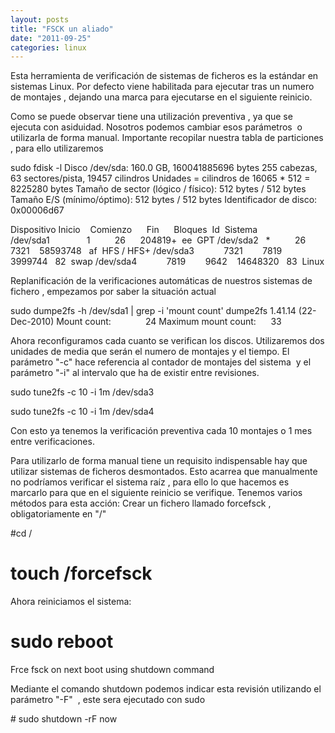 ```yaml
---
layout: posts
title: "FSCK un aliado"
date: "2011-09-25"
categories: linux
---
```


Esta herramienta de verificación de sistemas de ficheros es la estándar en sistemas Linux. Por defecto viene habilitada para ejecutar tras un numero de montajes , dejando una marca para ejecutarse en el siguiente reinicio.

Como se puede observar tiene una utilización preventiva , ya que se ejecuta con asiduidad. Nosotros podemos cambiar esos parámetros  o utilizarla de forma manual. Importante recopilar nuestra tabla de particiones , para ello utilizaremos

sudo fdisk -l
Disco /dev/sda: 160.0 GB, 160041885696 bytes
255 cabezas, 63 sectores/pista, 19457 cilindros
Unidades = cilindros de 16065 \* 512 = 8225280 bytes
Tamaño de sector (lógico / físico): 512 bytes / 512 bytes
Tamaño E/S (mínimo/óptimo): 512 bytes / 512 bytes
Identificador de disco: 0x00006d67

Dispositivo Inicio    Comienzo      Fin      Bloques  Id  Sistema
/dev/sda1               1          26      204819+  ee  GPT
/dev/sda2   \*          26        7321    58593748   af  HFS / HFS+
/dev/sda3            7321        7819     3999744   82  swap
/dev/sda4            7819        9642    14648320   83  Linux

Replanificación de la verificaciones automáticas de nuestros sistemas de fichero , empezamos por saber la situación actual

sudo dumpe2fs -h /dev/sda1 | grep -i 'mount count'
dumpe2fs 1.41.14 (22-Dec-2010)
Mount count:              24
Maximum mount count:      33

Ahora reconfiguramos cada cuanto se verifican los discos. Utilizaremos dos unidades de media que serán el numero de montajes y el tiempo. El parámetro "-c" hace referencia al contador de montajes del sistema  y el parámetro "-i" al intervalo que ha de existir entre revisiones.

sudo tune2fs -c 10 -i 1m /dev/sda3

sudo tune2fs -c 10 -i 1m /dev/sda4

Con esto ya tenemos la verificación preventiva cada 10 montajes o 1 mes entre verificaciones.

Para utilizarlo de forma manual tiene un requisito indispensable hay que utilizar sistemas de ficheros desmontados. Esto acarrea que manualmente no podríamos verificar el sistema raíz , para ello lo que hacemos es marcarlo para que en el siguiente reinicio se verifique. Tenemos varios métodos para esta acción: Crear un fichero llamado forcefsck , obligatoriamente en "/"

#cd /
# touch /forcefsck
Ahora reiniciamos el sistema:
# sudo reboot
Frce fsck on next boot using shutdown command

Mediante el comando shutdown podemos indicar esta revisión utilizando el parámetro "-F"  , este sera ejecutado con sudo

\# sudo shutdown -rF now

